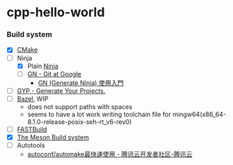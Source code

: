 cpp-hello-world
===============
### Build system
- [x] [CMake](https://cmake.org/download/)
- [ ] Ninja
  - [x] Plain [Ninja](https://github.com/ninja-build/ninja)
  - [ ] [GN - Git at Google](https://gn.googlesource.com/gn/)
    - [GN (Generate Ninja) 使用入門](https://blog.simplypatrick.com/posts/2016/01-23-gn/)
- [ ] [GYP - Generate Your Projects.](https://gyp.gsrc.io/)
- [ ] [Bazel](https://bazel.build/), WIP
  - does not support paths with spaces
  - seems to have a lot work writing toolchain file for mingw64(x86_64-8.1.0-release-posix-seh-rt_v6-rev0)
- [ ] [FASTBuild](https://www.fastbuild.org/docs/home.html)
- [x] [The Meson Build system](https://mesonbuild.com/)
- [ ] Autotools
  - [autoconf/automake最快速使用 - 腾讯云开发者社区-腾讯云](https://cloud.tencent.com/developer/article/1407468)
